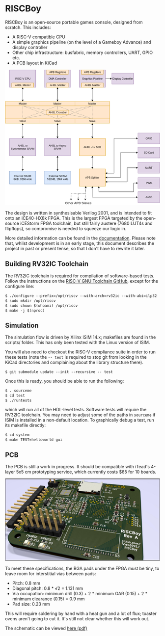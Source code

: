 RISCBoy
=======

RISCBoy is an open-source portable games console, designed from scratch. This includes:

- A RISC-V compatible CPU
- A simple graphics pipeline (on the level of a Gameboy Advance) and display controller
- Other chip infrastructure: busfabric, memory controllers, UART, GPIO etc.
- A PCB layout in KiCad

![](doc/diagrams/system_arch.png)

The design is written in synthesisable Verilog 2001, and is intended to fit onto an iCE40-HX8k FPGA. This is the largest FPGA targeted by the open-source iCEStorm FPGA toolchain, but still fairly austere (7680 LUT4s and flipflops), so compromise is needed to squeeze our logic in.

More detailed information can be found in the [documentation](doc/fpgaboy_doc.pdf). Please note that, whilst development is in an early stage, this document describes the project in past or present tense, so that I don't have to rewrite it later.

Building RV32IC Toolchain
-------------------------

The RV32IC toolchain is required for compilation of software-based tests. Follow the instructions on the [RISC-V GNU Toolchain GitHub](https://github.com/riscv/riscv-gnu-toolchain), except for the configure line:

```
$ ./configure --prefix=/opt/riscv --with-arch=rv32ic --with-abi=ilp32
$ sudo mkdir /opt/riscv
$ sudo chown $(whoami) /opt/riscv
$ make -j $(nproc)
```

Simulation
----------

The simulation flow is driven by Xilinx ISIM 14.x; makefiles are found in the scripts/ folder. This has only been tested with the Linux version of ISIM.

You will also need to checkout the RISC-V compliance suite in order to run these tests (note the `-- test` is required to stop git from looking in the KiCad directories and complaining about the library structure there).

```
$ git submodule update --init --recursive -- test
```

Once this is ready, you should be able to run the following:

```
$ . sourceme
$ cd test
$ ./runtests
```

which will run all of the HDL-level tests. Software tests will require the RV32IC toolchain. You may need to adjust some of the paths in `sourceme` if ISIM is installed in a non-default location. To graphically debug a test, run its makefile directly:

```
$ cd system
$ make TEST=helloworld gui
```

PCB
---

The PCB is still a work in progress. It should be compatible with iTead's 4-layer 5x5 cm prototyping service, which currently costs $65 for 10 boards.

![](board/board_render01.jpg)

To meet these specifications, the BGA pads under the FPGA must be tiny, to leave room for interstitial vias between pads:

 - Pitch: 0.8 mm
 - Diagonal pitch: 0.8 * √2 = 1.131 mm
 - Via occupation: minimum drill (0.3) + 2 * minimum OAR (0.15) + 2 * minimum clearance (0.15) = 0.9 mm
 - Pad size: 0.23 mm

This will require soldering by hand with a heat gun and a lot of flux; toaster ovens aren't going to cut it. It's still not clear whether this will work out.

The schematic can be viewed [here (pdf)](board/fpgaboy.pdf)
